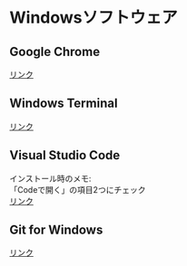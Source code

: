 # Windowsソフトウェア

## Google Chrome
[リンク](https://www.google.com/intl/ja_jp/chrome/)

## Windows Terminal
[リンク](https://www.microsoft.com/ja-jp/p/windows-terminal/9n0dx20hk701)

## Visual Studio Code
インストール時のメモ:  
「Codeで開く」の項目2つにチェック  
[リンク](https://code.visualstudio.com/download)

## Git for Windows
[リンク](https://gitforwindows.org/)


